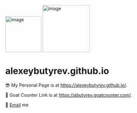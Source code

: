 <img width="113" alt="image" src="https://github.com/alexeybutyrev/alexeybutyrev.github.io/assets/43796360/a5e07dd8-616c-468f-8e0e-fc89d7e54147"> <img width="148" alt="image" src="https://github.com/alexeybutyrev/alexeybutyrev.github.io/assets/43796360/69316e71-b006-44a1-b834-9a2b0d572e14">

alexeybutyrev.github.io
=====================
😎 My Personal Page is at <https://alexeybutyrev.github.io/>.

🐐 Goat Counter Link is at <https://abutyrev.goatcounter.com/>.

📮 [Email](butirev@gmail.com) me
